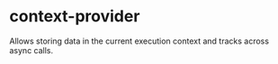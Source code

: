 # context-provider

Allows storing data in the current execution context and tracks across async calls.

